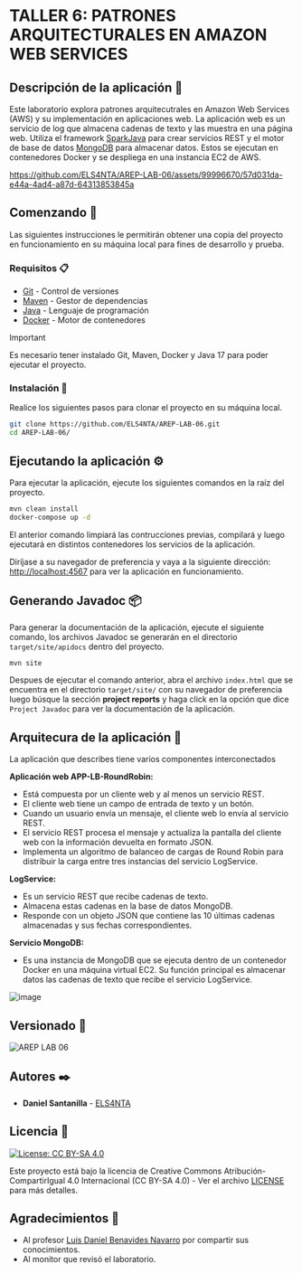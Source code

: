 # TALLER 6: PATRONES ARQUITECTURALES EN AMAZON WEB SERVICES

## Descripción de la aplicación 📖

Este laboratorio explora patrones arquitecutrales en Amazon Web Services (AWS) y su implementación en aplicaciones web. La aplicación web es un servicio de log que almacena cadenas de texto y las muestra en una página web. Utiliza el framework [SparkJava](https://sparkjava.com/) para crear servicios REST y el motor de base de datos [MongoDB](https://www.mongodb.com/) para almacenar datos. Estos se ejecutan en contenedores Docker y se despliega en una instancia EC2 de AWS.


https://github.com/ELS4NTA/AREP-LAB-06/assets/99996670/57d031da-e44a-4ad4-a87d-64313853845a


## Comenzando 🚀

Las siguientes instrucciones le permitirán obtener una copia del proyecto en funcionamiento en su máquina local para fines de desarrollo y prueba.

### Requisitos 📋

- [Git](https://git-scm.com/) - Control de versiones
- [Maven](https://maven.apache.org/) - Gestor de dependencias
- [Java](https://www.oracle.com/java/technologies/downloads/#java17) - Lenguaje de programación
- [Docker](https://www.docker.com/) - Motor de contenedores

> [!IMPORTANT]
> Es necesario tener instalado Git, Maven, Docker y Java 17 para poder ejecutar el proyecto.

### Instalación 🔧

Realice los siguientes pasos para clonar el proyecto en su máquina local.

```bash
git clone https://github.com/ELS4NTA/AREP-LAB-06.git
cd AREP-LAB-06/
```

## Ejecutando la aplicación ⚙️

Para ejecutar la aplicación, ejecute los siguientes comandos en la raíz del proyecto.

```bash
mvn clean install
docker-compose up -d
```

El anterior comando limpiará las contrucciones previas, compilará y luego ejecutará en distintos contenedores los servicios de la aplicación.

Diríjase a su navegador de preferencia y vaya a la siguiente dirección: [http://localhost:4567](http://localhost:4567) para ver la aplicación en funcionamiento.

## Generando Javadoc 📦

Para generar la documentación de la aplicación, ejecute el siguiente comando, los archivos Javadoc se generarán en el directorio `target/site/apidocs` dentro del proyecto.

```bash
mvn site
```

Despues de ejecutar el comando anterior, abra el archivo `index.html` que se encuentra en el directorio `target/site/` con su navegador de preferencia luego búsque la sección **project reports** y haga click en la opción que dice `Project Javadoc` para ver la documentación de la aplicación.

## Arquitecura de la aplicación 📐

La aplicación que describes tiene varios componentes interconectados

**Aplicación web APP-LB-RoundRobin:**

- Está compuesta por un cliente web y al menos un servicio REST.
- El cliente web tiene un campo de entrada de texto y un botón.
- Cuando un usuario envía un mensaje, el cliente web lo envía al servicio REST.
- El servicio REST procesa el mensaje y actualiza la pantalla del cliente web con la información devuelta en formato JSON.
- Implementa un algoritmo de balanceo de cargas de Round Robin para distribuir la carga entre tres instancias del servicio LogService.

**LogService:**

- Es un servicio REST que recibe cadenas de texto.
- Almacena estas cadenas en la base de datos MongoDB.
- Responde con un objeto JSON que contiene las 10 últimas cadenas almacenadas y sus fechas correspondientes.

**Servicio MongoDB:**

- Es una instancia de MongoDB que se ejecuta dentro de un contenedor Docker en una máquina virtual EC2. Su función principal es almacenar datos las cadenas de texto que recibe el servicio LogService.

![image](https://github.com/ELS4NTA/AREP-LAB-06/assets/99996670/a172b6c2-c7d3-4bab-8012-e537fc0f0340)

## Versionado 📌

  ![AREP LAB 06](https://img.shields.io/badge/AREP_LAB_06-v1.0.0-blue)

## Autores ✒️

- **Daniel Santanilla** - [ELS4NTA](https://github.com/ELS4NTA)

## Licencia 📄

[![License: CC BY-SA 4.0](https://licensebuttons.net/l/by-sa/4.0/88x31.png)](https://creativecommons.org/licenses/by-sa/4.0/deed.es)

Este proyecto está bajo la licencia de Creative Commons Atribución-CompartirIgual 4.0 Internacional (CC BY-SA 4.0) - Ver el archivo [LICENSE](LICENSE) para más detalles.

## Agradecimientos 🎁

- Al profesor [Luis Daniel Benavides Navarro](https://ldbn.is.escuelaing.edu.co/) por compartir sus conocimientos.
- Al monitor que revisó el laboratorio.
